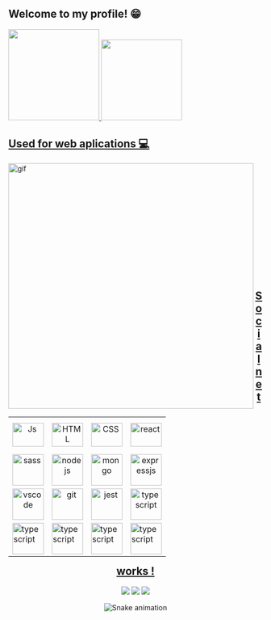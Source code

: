## Welcome to my profile! 😁

 <div>
   <a href="https://github.com/Pedro-Henrique-dos-Santos">
   <img height="180em" src="https://github-readme-stats.vercel.app/api?username=Pedro-Henrique-dos-Santos&show_icons=true&theme=synthwave&include_all_commits=true&count_private=true"/>
   <img height="160em" src="https://github-readme-stats.vercel.app/api/top-langs/?username=Pedro-Henrique-dos-Santos&layout=compact&langs_count=6&theme=synthwave"/>

</div>
 <h2>Used for web aplications 💻</h2>
 <img src="./Anime+Blogging_gif (480×270).gif" "height="292" width="486" alt="gif" align="left"/>
<table align="right">
  <tr height="72px">
   <td align="center">
     <img align="center" alt="Js" height="47" width="62" src="https://skillicons.dev/icons?i=javascript">
    </td>
   <td align="center">
     <img align="center" alt="HTML" height="47" width="62" src="https://skillicons.dev/icons?i=html">
   </td>
   <td align="center">
     <img align="center" alt="CSS" height="47" width="62" src="https://skillicons.dev/icons?i=css">
   </td>
   <td align="center">
     <img src="https://skillicons.dev/icons?i=react" height="47" width="62" alt="react" align="center" />
   </td>
  </tr>
 <tr >
  <td align="center">
  <img src="https://skillicons.dev/icons?i=sass" "height="47" width="62" alt="sass" align="center"/>
 </td>
   <td align="center">                                                                                                                                                 
  <img src="https://skillicons.dev/icons?i=nodejs" "height="47" width="62" alt="nodejs" align="center"/>
  </td>
   <td align="center">
  <img src="https://skillicons.dev/icons?i=mongodb" "height="47" width="62" alt="mongo" align="center" />
 </td>
 <td align="center">                                                                                                                                                   
  <img src="https://skillicons.dev/icons?i=expressjs" "height="47" width="62" alt="expressjs" align="center"/>
  </td>
 </tr>
  <tr >
  <td align="center">
  <img src="https://skillicons.dev/icons?i=redux" "height="47" width="62" alt="vscode" align="center"/>
 </td>
   <td align="center">                                                                                                                                                 
  <img src="https://skillicons.dev/icons?i=git" "height="47" width="62" alt="git" align="center"/>
  </td>
   <td align="center">
  <img src="https://skillicons.dev/icons?i=nestjs" "height="47" width="62" alt="jest" align="center" />
 </td>
 <td align="center">                                                                                                                                                   
  <img src="https://skillicons.dev/icons?i=ts" "height="47" width="62" alt="typescript" align="center"/>
  </td>
 </tr>
 <tr>
  <td>
   <img src="https://skillicons.dev/icons?i=vscode" "height="47" width="62" alt="typescript" align="center"/>
  </td>
  <td>
   <img src="https://skillicons.dev/icons?i=styledcomponents" "height="47" width="62" alt="typescript" align="center"/>
  </td>     
  <td>
   <img src="https://skillicons.dev/icons?i=mysql" "height="47" width="62" alt="typescript" align="center"/>
  </td>   
    <td>
   <img src="https://skillicons.dev/icons?i=prisma" "height="47" width="62" alt="typescript" align="center"/>
  </td>                                                                                                         
   </table>                
                 
</div>
 
 <br>
  <br>
<br>
<br>
<br>                                                                                                           
<br>
<br>
<br>
<br>
<br>
<br>     
<br>
<br>                                                                                                           
  <h2 align="center">Social networks !</h2>
 
<div align="center"> 
  
  <a href="https://www.instagram.com/ptb0y/" target="_blank"><img src="https://img.shields.io/badge/-Instagram-%23E4405F?style=for-the-badge&logo=instagram&logoColor=white" target="_blank"></a>
  <a href = ""><img src="https://img.shields.io/badge/-Gmail-%23333?style=for-the-badge&logo=gmail&logoColor=white" target="_blank"></a>
  <a href="" target="_blank"><img src="https://img.shields.io/badge/-LinkedIn-%230077B5?style=for-the-badge&logo=linkedin&logoColor=white" target="_blank"></a> 
 
  ![Snake animation](https://github.com/Pedro-Henrique-dos-Santos/Pedro-Henrique-dos-Santos/blob/output/github-contribution-grid-snake.svg)

</div>
